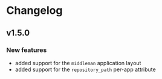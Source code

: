 # Changelog

## v1.5.0

### New features

- added support for the `middleman` application layout
- added support for the `repository_path` per-app attribute

